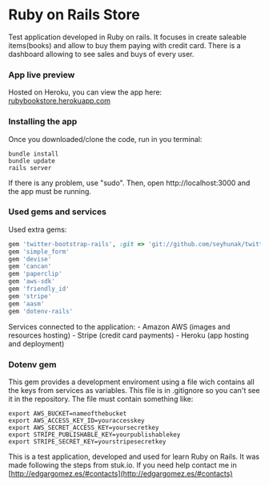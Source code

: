 # Ruby on Rails Store
Test application developed in Ruby on rails. It focuses in create saleable items(books) and allow to buy them paying with credit card. There is a dashboard allowing to see sales and buys of every user.

### App live preview
Hosted on Heroku, you can view the app here: [rubybookstore.herokuapp.com](http://rubybookstore.herokuapp.com)

### Installing the app

Once you downloaded/clone the code, run in you terminal:

    bundle install
    bundle update
    rails server

If there is any problem, use "sudo". Then, open http://localhost:3000 and the app must be running.

### Used gems and services

Used extra gems:
```ruby
gem 'twitter-bootstrap-rails', :git => 'git://github.com/seyhunak/twitter-bootstrap-rails.git'
gem 'simple_form'
gem 'devise'
gem 'cancan'
gem 'paperclip'
gem 'aws-sdk'
gem 'friendly_id'
gem 'stripe'
gem 'aasm'
gem 'dotenv-rails'
```

Services connected to the application:
    - Amazon AWS (images and resources hosting)
    - Stripe (credit card payments)
    - Heroku (app hosting and deployment)

### Dotenv gem
This gem provides a development enviroment using a file wich contains all the keys from services as variables. This file is in .gitignore so you can't see it in the repository. The file must contain something like:

```
export AWS_BUCKET=nameofthebucket
export AWS_ACCESS_KEY_ID=youraccesskey
export AWS_SECRET_ACCESS_KEY=yoursecretkey
export STRIPE_PUBLISHABLE_KEY=yourpublishablekey
export STRIPE_SECRET_KEY=yourstripesecretkey
```






This is a test application, developed and used for learn Ruby on Rails. It was made following the steps from stuk.io. If you need help contact me in [http://edgargomez.es/#contacts](http://edgargomez.es/#contacts)

